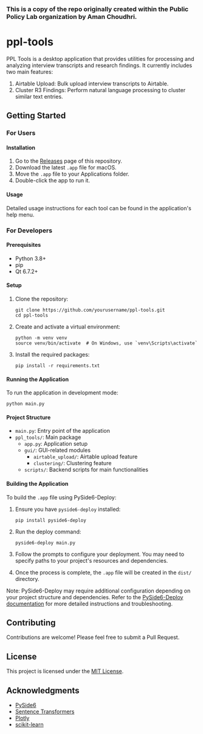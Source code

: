 ### This is a copy of the repo originally created within the Public Policy Lab organization by Aman Choudhri. 


# ppl-tools

PPL Tools is a desktop application that provides utilities for processing and analyzing interview transcripts and research findings. It currently includes two main features:

1. Airtable Upload: Bulk upload interview transcripts to Airtable.
2. Cluster R3 Findings: Perform natural language processing to cluster similar text entries.

## Getting Started

### For Users

#### Installation

1. Go to the [Releases](https://github.com/yourusername/ppl-tools/releases) page of this repository.
2. Download the latest `.app` file for macOS.
3. Move the `.app` file to your Applications folder.
4. Double-click the app to run it.

#### Usage

Detailed usage instructions for each tool can be found in the application's help menu.

### For Developers

#### Prerequisites

- Python 3.8+
- pip
- Qt 6.7.2+

#### Setup

1. Clone the repository:
   ```
   git clone https://github.com/yourusername/ppl-tools.git
   cd ppl-tools
   ```

2. Create and activate a virtual environment:
   ```
   python -m venv venv
   source venv/bin/activate  # On Windows, use `venv\Scripts\activate`
   ```

3. Install the required packages:
   ```
   pip install -r requirements.txt
   ```

#### Running the Application

To run the application in development mode:

```
python main.py
```

#### Project Structure

- `main.py`: Entry point of the application
- `ppl_tools/`: Main package
  - `app.py`: Application setup
  - `gui/`: GUI-related modules
    - `airtable_upload/`: Airtable upload feature
    - `clustering/`: Clustering feature
  - `scripts/`: Backend scripts for main functionalities

#### Building the Application

To build the `.app` file using PySide6-Deploy:

1. Ensure you have `pyside6-deploy` installed:
   ```
   pip install pyside6-deploy
   ```

2. Run the deploy command:
   ```
   pyside6-deploy main.py
   ```

3. Follow the prompts to configure your deployment. You may need to specify paths to your project's resources and dependencies.

4. Once the process is complete, the `.app` file will be created in the `dist/` directory.

Note: PySide6-Deploy may require additional configuration depending on your project structure and dependencies. Refer to the [PySide6-Deploy documentation](https://doc.qt.io/qtforpython-6/deployment/index.html) for more detailed instructions and troubleshooting.

## Contributing

Contributions are welcome! Please feel free to submit a Pull Request.

## License

This project is licensed under the [MIT License](LICENSE).

## Acknowledgments

- [PySide6](https://wiki.qt.io/Qt_for_Python)
- [Sentence Transformers](https://www.sbert.net/)
- [Plotly](https://plotly.com/python/)
- [scikit-learn](https://scikit-learn.org/)
